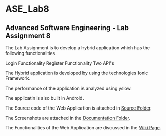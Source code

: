 # ASE_Lab8

## Advanced Software Engineering - Lab Assignment 8

The Lab Assignment is to develop a hybrid application which has the following functionalities.

Login Functionality
Register Functionality
Two API's

The Hybrid application is developed by using the technologies Ionic Framework.

The performance of the application is analyzed using yslow.

The applicatin is also built in Android.

The Source code of the Web Application is attached in [Source Folder](https://github.com/BhavyaTeja/ASE_Lab8/tree/master/sourcecode).

The Screenshots are attached in the [Documentation Folder](https://github.com/BhavyaTeja/ASE_Lab8/tree/master/Documentation).

The Functionalities of the Web Application are discussed in the [Wiki Page](https://github.com/BhavyaTeja/ASE_Lab8/wiki/ASE-Lab-8-At-a-Glance).
